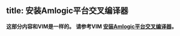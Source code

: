 title: 安装Amlogic平台交叉编译器
---

**这部分内容和VIM是一样的。**
**请参考VIM [安装Amlogic平台交叉编译器](/zh-cn/vim/InstallToolchains.html)。**


